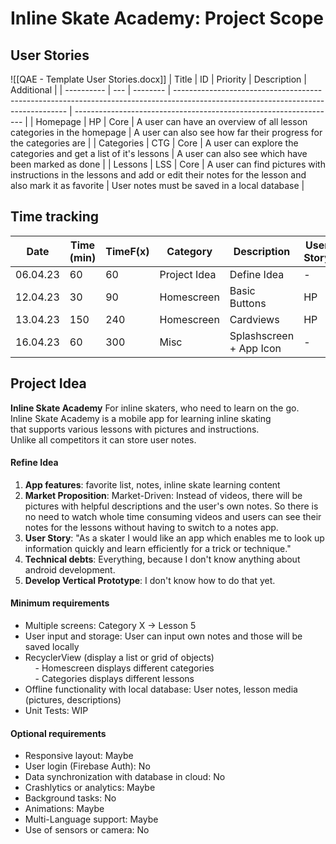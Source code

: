 # Inline Skate Academy: Project Scope
## User Stories
![[QAE - Template User Stories.docx]]
| Title      | ID  | Priority | Description                                                                                                                       | Additional                                                        |
| ---------- | --- | -------- | --------------------------------------------------------------------------------------------------------------------------------- | ----------------------------------------------------------------- |
| Homepage   | HP  | Core     | A user can have an overview of all lesson categories in the homepage                                                              | A user can also see how far their progress for the categories are |
| Categories | CTG | Core     | A user can explore the categories and get a list of it's lessons                                                                  | A user can also see which have been marked as done                |
| Lessons    | LSS | Core     | A user can find pictures with instructions in the lessons and add or edit their notes for the lesson and also mark it as favorite | User notes must be saved in a local database                      |

## Time tracking
| Date     | Time (min) | TimeF(x) | Category     | Description        | User Story |
| -------- | ---------- | -------- | ------------ | ------------------ | ---------- |
| 06.04.23 | 60         | 60       | Project Idea | Define Idea        | -          |
| 12.04.23 | 30         | 90       | Homescreen   | Basic Buttons      | HP         |
| 13.04.23 | 150        | 240      | Homescreen   | Cardviews          | HP         |
| 16.04.23 | 60         | 300      | Misc | Splashscreen + App Icon | -           |

## Project Idea  
**Inline Skate Academy**
For inline skaters, who need to learn on the go.  
Inline Skate Academy is a mobile app for learning inline skating  
that supports various lessons with pictures and instructions.  
Unlike all competitors it can store user notes.  
#### Refine Idea  
1. **App features**: favorite list, notes, inline skate learning content  
2. **Market Proposition**: Market-Driven: Instead of videos, there will be pictures with helpful descriptions and the user's own notes. So there is no need to watch whole time consuming videos and users can see their notes for the lessons without having to switch to a notes app.  
3. **User Story**: "As a skater I would like an app which enables me to look up information quickly and learn efficiently for a trick or technique."  
4. **Technical debts**: Everything, because I don't know anything about android development.  
5. **Develop Vertical Prototype**: I don't know how to do that yet.  
  
#### Minimum requirements  
- Multiple screens: Category X -> Lesson 5  
- User input and storage: User can input own notes and those will be saved locally  
- RecyclerView (display a list or grid of objects)  
    - Homescreen displays different categories  
    - Categories displays different lessons  
- Offline functionality with local database: User notes, lesson media (pictures, descriptions)  
- Unit Tests: WIP  
#### Optional requirements  
- Responsive layout: Maybe
- User login (Firebase Auth): No  
- Data synchronization with database in cloud: No  
- Crashlytics or analytics: Maybe  
- Background tasks: No  
- Animations: Maybe  
- Multi-Language support: Maybe  
- Use of sensors or camera: No
